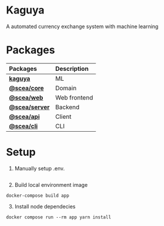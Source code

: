 # Kaguya

A automated currency exchange system with machine learning

# Packages

| Packages                    | Description  |
| :---------------------------| :----------- |
| **[kaguya](./kaguya_nn)**   | ML           |
| **[@scea/core](./core)**     | Domain       |
| **[@scea/web](./web)**       | Web frontend |
| **[@scea/server](./server)** | Backend      |
| **[@scea/api](./api)**       | Client       |
| **[@scea/cli](./cli)**       | CLI          |

# Setup

1. Manually setup .env.

```
```

2. Build local environment image

```
docker-compose build app
```

3. Install node dependecies

```
docker compose run --rm app yarn install
```
